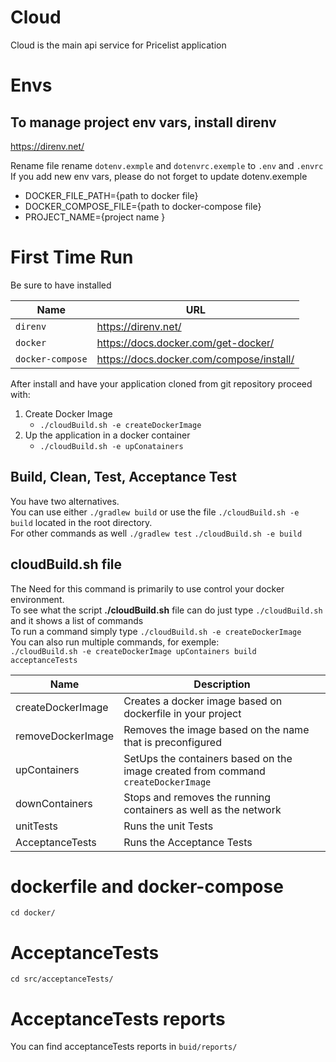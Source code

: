 # Cloud
Cloud is the main api service for Pricelist application

# Envs
## To manage project env vars, install direnv
https://direnv.net/

Rename file rename `dotenv.exmple` and `dotenvrc.exemple` to `.env` and `.envrc`
If you add new env vars, please do not forget to update dotenv.exemple

- DOCKER_FILE_PATH={path to docker file}
- DOCKER_COMPOSE_FILE={path to docker-compose file}
- PROJECT_NAME={project name }

# First Time Run
Be sure to have installed

| Name              | URL                                       |
| ------------------|-------------------------------------------|
| `direnv`          | https://direnv.net/                       |
| `docker`          | https://docs.docker.com/get-docker/       |
| `docker-compose`  | https://docs.docker.com/compose/install/  |

After install and have your application cloned from git repository proceed with:
1. Create Docker Image 
    - `./cloudBuild.sh -e createDockerImage`
2. Up the application in a docker container
    - `./cloudBuild.sh -e upConatainers`

## Build, Clean, Test, Acceptance Test
You have two alternatives. <br />
You can use either `./gradlew build` or use the file `./cloudBuild.sh -e build` located in the root directory. <br />
For other commands as well `./gradlew test` `./cloudBuild.sh -e build`

## cloudBuild.sh file
The Need for this command is primarily to use control your docker environment. <br />
To see what the script **./cloudBuild.sh** file can do just type `./cloudBuild.sh` and it shows a list of commands <br />
To run a command simply type `./cloudBuild.sh -e createDockerImage` <br />
You can also run multiple commands, for exemple: <br />
`./cloudBuild.sh -e createDockerImage upContainers build acceptanceTests`

|Name               | Description                                                                       |
|-------------------|-----------------------------------------------------------------------------------|
| createDockerImage | Creates a docker image based on dockerfile in your project                        |
| removeDockerImage | Removes the image based on the name that is preconfigured                         |
| upContainers      | SetUps the containers based on the image created from command `createDockerImage` |
| downContainers    | Stops and removes the running containers as well as the network                   |
| unitTests         | Runs the unit Tests                                                               |
| AcceptanceTests   | Runs the Acceptance Tests                                                         |

# dockerfile and docker-compose
`cd docker/`

# AcceptanceTests
`cd src/acceptanceTests/`

# AcceptanceTests reports
You can find acceptanceTests reports in `buid/reports/`


